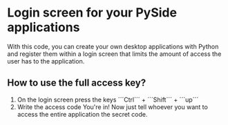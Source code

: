 # Login screen for your PySide applications
With this code, you can create your own desktop applications with Python and register them within a login screen that limits the amount of access the user has to the application.
## How to use the full access key?
1. On the login screen press the keys ´´´Ctrl´´´ +  ´´´Shift´´´ + ´´´up´´´
2. Write the access code
You're in! Now just tell whoever you want to access the entire application the secret code.
